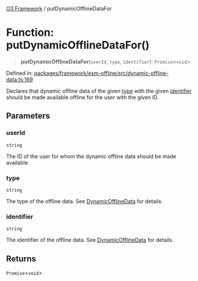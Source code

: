 [O3 Framework](../API.md) / putDynamicOfflineDataFor

# Function: putDynamicOfflineDataFor()

> **putDynamicOfflineDataFor**(`userId`, `type`, `identifier`): `Promise`\<`void`\>

Defined in: [packages/framework/esm-offline/src/dynamic-offline-data.ts:169](https://github.com/its-kios09/openmrs-esm-core/blob/main/packages/framework/esm-offline/src/dynamic-offline-data.ts#L169)

Declares that dynamic offline data of the given [type](#putdynamicofflinedatafor) with the given [identifier](#putdynamicofflinedatafor)
should be made available offline for the user with the given ID.

## Parameters

### userId

`string`

The ID of the user for whom the dynamic offline data should be made available.

### type

`string`

The type of the offline data. See [DynamicOfflineData](../interfaces/DynamicOfflineData.md) for details.

### identifier

`string`

The identifier of the offline data. See [DynamicOfflineData](../interfaces/DynamicOfflineData.md) for details.

## Returns

`Promise`\<`void`\>
